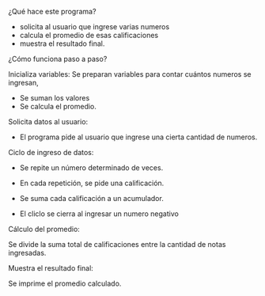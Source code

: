 ¿Qué hace este programa?

- solicita al usuario que ingrese varias numeros
- calcula el promedio de esas calificaciones
- muestra el resultado final.

 ¿Cómo funciona paso a paso?

Inicializa variables: Se preparan variables para contar cuántos numeros se ingresan, 
- Se suman los valores 
- Se  calcula el promedio.

Solicita datos al usuario: 

- El programa pide al usuario que ingrese una cierta cantidad de numeros.

Ciclo de ingreso de datos:

 - Se repite un número determinado de veces.

 - En cada repetición, se pide una calificación.

 - Se suma cada calificación a un acumulador.

 - El cliclo se cierra al ingresar un numero negativo



Cálculo del promedio:

Se divide la suma total de calificaciones entre la cantidad de notas ingresadas.

Muestra el resultado final:

Se imprime el promedio calculado.
